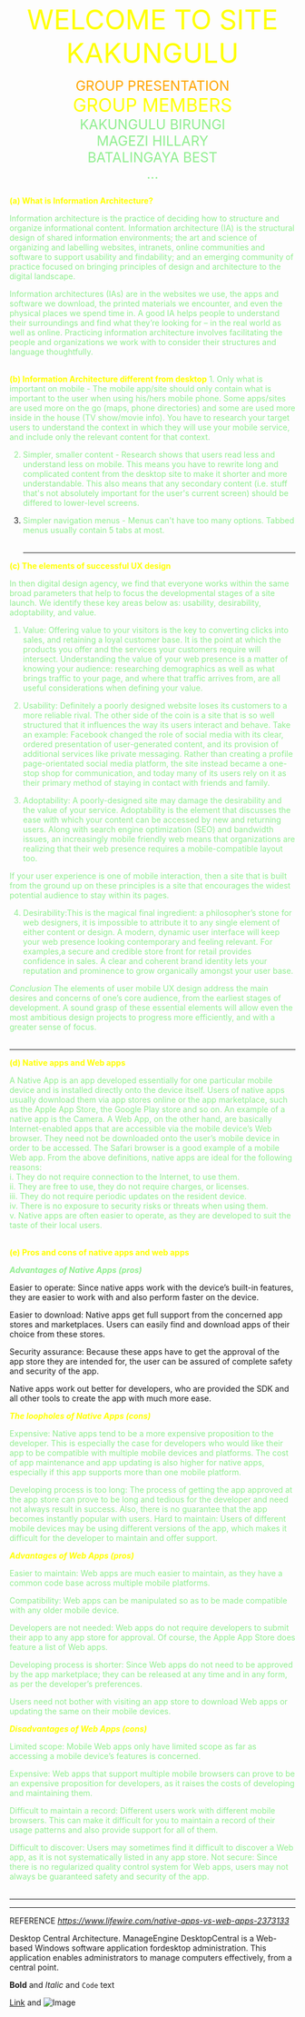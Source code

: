 <font color="yellow" size="30px"><center>WELCOME TO SITE KAKUNGULU</center></font>

<font color="orange" size="5px"><center>GROUP PRESENTATION</center></font>
<font color="yellow" size="6px"><center>GROUP MEMBERS</center></font>
<font color="lightgreen" size="5px"><center>KAKUNGULU BIRUNGI<br>MAGEZI HILLARY<br>BATALINGAYA BEST<br> ...
 </center></font>


**<font color="yellow">(a) What is Information Architecture?</font>**

<font color="lightgreen"> Information architecture is the practice of deciding how to structure and organize informational content.
Information architecture (IA) is the structural design of shared information environments; the art and science of organizing and labelling websites, intranets, online communities and software to support usability and findability; and an emerging community of practice focused on bringing principles of design and architecture to the digital landscape.

Information architectures (IAs) are in the websites we use, the apps and software we download, the printed materials we encounter, and even the physical places we spend time in. 
A good IA helps people to understand their surroundings and find what they’re looking for – in the real world as well as online. Practicing information architecture involves facilitating the people and organizations we work with to consider their structures and language thoughtfully.</font><br><br>

**<font color="yellow">(b)	Information Architecture different from desktop</font>**
<font color="lightgreen">1.	Only what is important on mobile - The mobile app/site should only contain what is important to the user when using his/hers mobile phone. Some apps/sites are used more on the go (maps, phone directories) and some are used more inside in the house (TV show/movie info). You have to research your target users to understand the context in which they will use your mobile service, and include only the relevant content for that context.
 
2.	Simpler, smaller content - Research shows that users read less and understand less on mobile. This means you have to rewrite long and complicated content from the desktop site to make it shorter and more understandable. This also means that any secondary content (i.e. stuff that's not absolutely important for the user's current screen) should be differed to lower-level screens. 

3.	Simpler navigation menus - Menus can't have too many options. Tabbed menus usually contain 5 tabs at most.</font><br><br><hr>


**<font color="yellow">(c) The elements of successful UX design</font>**

<font color="lightgreen">In then digital design agency, we find that everyone works within the same broad parameters that help to focus the developmental stages of a site launch. We identify these key areas below as: usability, desirability, adoptability, and value. 
 <br>
1) Value: Offering value to your visitors is the key to converting clicks into sales, and retaining a loyal customer base. It is the point at which the products you offer and the services your customers require will intersect. 
Understanding the value of your web presence is a matter of knowing your audience: researching demographics as well as what brings traffic to your page, and where that traffic arrives from, are all useful considerations when defining your value.<br>
 
2) Usability: Definitely a poorly designed website loses its customers to a more reliable rival. The other side of the coin is a site that is so well structured that it influences the way its users interact and behave. 
Take an example: Facebook changed the role of social media with its clear, ordered presentation of user-generated content, and its provision of additional services like private messaging. Rather than creating a profile page-orientated social media platform, the site instead became a one-stop shop for communication, and today many of its users rely on it as their primary method of staying in contact with friends and family.<br>

3) Adoptability: A poorly-designed site may damage the desirability and the value of your service.
Adoptability is the element that discusses the ease with which your content can be accessed by new and returning users. Along with search engine optimization (SEO) and bandwidth issues, an increasingly mobile friendly web means that organizations are realizing that their web presence requires a mobile-compatible layout too.<br>

If your user experience is one of mobile interaction, then a site that is built from the ground up on these principles is a site that encourages the widest potential audience to stay within its pages.<br>

4) Desirability:This is the magical final ingredient: a philosopher’s stone for web designers, it is impossible to attribute it to any single element of either content or design. 
A modern, dynamic user interface will keep your web presence looking contemporary and feeling relevant.
For examples,a secure and credible store front for retail provides confidence in sales. A clear and coherent brand identity lets your reputation and prominence to grow organically amongst your user base. <br>

_<font color="lightgreen">Conclusion</font>_
The elements of user mobile UX design address the main desires and concerns of one’s core audience, from the earliest stages of development. A sound grasp of these essential elements will allow even the most ambitious design projects to progress more efficiently, and with a greater sense of focus.</font><br><br><hr>


**<font color="yellow">(d)	Native apps and Web apps</font>**

<font color="lightgreen">A Native App is an app developed essentially for one particular mobile device and is installed directly onto the device itself. Users of native apps usually download them via app stores online or the app marketplace, such as the Apple App Store, the Google Play store and so on. An example of a native app is the Camera.
A Web App, on the other hand, are basically Internet-enabled apps that are accessible via the mobile device’s Web browser.
They need not be downloaded onto the user’s mobile device in order to be accessed. The Safari browser is a good example of a mobile Web app.
From the above definitions, native apps are ideal for the following reasons:<br>
i.	They do not require connection to the Internet, to use them.<br>
ii.	They are free to use, they do not require charges, or licenses.<br>
iii.	They do not require periodic updates on the resident device.<br>
iv.	There is no exposure to security risks or threats when using them.<br>
v.	Native apps are often easier to operate, as they are developed to suit the taste of their local users.</font><br><br>


**<font color="yellow">(e)	Pros and cons of native apps and web apps</font>**

**_<font color="lightgreen">Advantages of Native Apps (pros)</font>_**

Easier to operate: Since native apps work with the device’s built-in features, they are easier to work with and also perform faster on the device.<br>

Easier to download: Native apps get full support from the concerned app stores and marketplaces. Users can easily find and download apps of their choice from these stores.<br>

Security assurance: Because these apps have to get the approval of the app store they are intended for, the user can be assured of complete safety and security of the app.<br>

Native apps work out better for developers, who are provided the SDK and all other tools to create the app with much more ease.<br>

**_<font color="yellow">The loopholes of Native Apps (cons)</font>_**

<font color="lightgreen">Expensive: Native apps tend to be a more expensive proposition to the developer. This is especially the case for developers who would like their app to be compatible with multiple mobile devices and platforms.
The cost of app maintenance and app updating is also higher for native apps, especially if this app supports more than one mobile platform.<br>

Developing process is too long: The process of getting the app approved at the app store can prove to be long and tedious for the developer and need not always result in success. Also, there is no guarantee that the app becomes instantly popular with users.
Hard to maintain: Users of different mobile devices may be using different versions of the app, which makes it difficult for the developer to maintain and offer support.</font>

**_<font color="yellow">Advantages of Web Apps (pros)</font>_**

<font color="lightgreen">Easier to maintain: Web apps are much easier to maintain, as they have a common code base across multiple mobile platforms.

Compatibility: Web apps can be manipulated so as to be made compatible with any older mobile device.<br>

Developers are not needed: Web apps do not require developers to submit their app to any app store for approval. Of course, the Apple App Store does feature a list of Web apps.<br>

Developing process is shorter: Since Web apps do not need to be approved by the app marketplace; they can be released at any time and in any form, as per the developer’s preferences.<br>

Users need not bother with visiting an app store to download Web apps or updating the same on their mobile devices.
</font><br>

**_<font color="yellow">Disadvantages of Web Apps (cons)</font>_**

<font color="lightgreen">Limited scope: Mobile Web apps only have limited scope as far as accessing a mobile device’s features is concerned.<br>
 
Expensive: Web apps that support multiple mobile browsers can prove to be an expensive proposition for developers, as it raises the costs of developing and maintaining them.<br>

Difficult to maintain a record: Different users work with different mobile browsers. This can make it difficult for you to maintain a record of their usage patterns and also provide support for all of them.<br>

Difficult to discover: Users may sometimes find it difficult to discover a Web app, as it is not systematically listed in any app store.
Not secure: Since there is no regularized quality control system for Web apps, users may not always be guaranteed safety and security of the app.</font><br><br><hr><hr>

REFERENCE
_https://www.lifewire.com/native-apps-vs-web-apps-2373133_

Desktop Central Architecture. ManageEngine DesktopCentral is a Web-based Windows software application fordesktop administration. This application enables administrators to manage computers effectively, from a central point.


**Bold** and _Italic_ and `Code` text

[Link](url) and ![Image](src)
```


